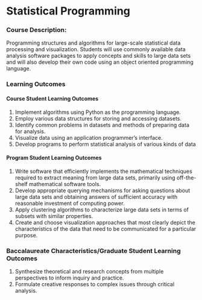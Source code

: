 # Statistical Programming
### Course Description: 
Programming structures and algorithms for large-scale statistical data processing and
visualization. Students will use commonly available data analysis software packages to
apply concepts and skills to large data sets and will also develop their own code using
an object oriented programming language.

### Learning Outcomes
#### Course Student Learning Outcomes
1. Implement algorithms using Python as the programming language.
2. Employ various data structures for storing and accessing datasets.
3. Identify common problems in datasets and methods of preparing data for
analysis.
4. Visualize data using an application programmer’s interface.
5. Develop programs to perform statistical analysis of various kinds of data

#### Program Student Learning Outcomes
1. Write software that efficiently implements the mathematical techniques
required to extract meaning from large data sets, primarily using off-the-shelf
mathematical software tools.
2. Develop appropriate querying mechanisms for asking questions about
large data sets and obtaining answers of sufficient accuracy with reasonable
investment of computing power.
3. Apply clustering algorithms to characterize large data sets in terms of
subsets with similar properties.
4. Create and choose visualization approaches that most clearly depict the
characteristics of the data that need to be communicated for a particular purpose.

### Baccalaureate Characteristics/Graduate Student Learning Outcomes
1. Synthesize theoretical and research concepts from multiple perspectives
to inform inquiry and practice.
2. Formulate creative responses to complex issues through critical
analysis.
